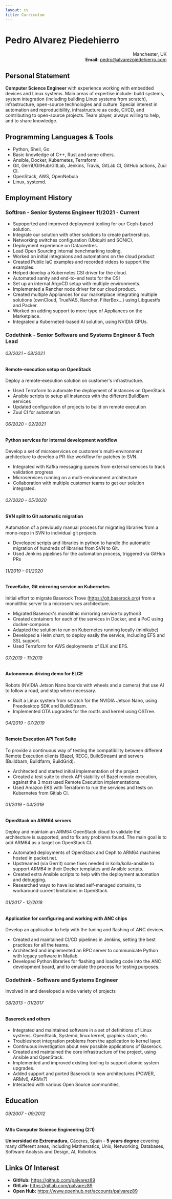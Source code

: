 ```yaml
---
layout: cv
title: Curriculum
---
```


# Pedro Alvarez Piedehierro

<p style="text-align: right;">
    Manchester, UK<br>
    <strong>Email:</strong> <a href="mailto:pedro@alvarezpiedehierro.com">pedro@alvarezpiedehierro.com</a> <br>
</p>


## Personal Statement

**Computer Science Engineer** with experience working with embedded devices and
Linux systems. Main areas of expertise include: build systems, system
integration (including building Linux systems from scratch), infrastructure,
open-source technologies and culture. Special interest in automation and
reproducibility, infrastructure as code, CI/CD, and contributing to open-source
projects. Team player, always willing to help, and to share knowledge.

## Programming Languages & Tools

* Python, Shell, Go
* Basic knowledge of C++, Rust and some others.
* Ansible, Docker, Kubernetes, Terraform.
* Git, Gerrit/GitHub/GitLab, Jenkins, Travis, GitLab CI, GitHub actions, Zuul CI.
* OpenStack, AWS, OpenNebula
* Linux, systemd.


## Employment History

### **SoftIron** - Senior Systems Engineer 11/2021 - Current

- Supoported and improved deployment tooling for our Ceph-based solution.
- Integrate our solution with other solutions to create partnerships.
- Networking switches configuration (Ubiquiti and SONiC).
- Deployment experience on Datacentres.
- Lead Open Sourcing internal benchmarking tooling.
- Worked on initial integraions and automations on the cloud product
- Created Public IaC examples and recorded videos to support the examples.
- Helped develop a Kubernetes CSI driver for the cloud.
- Automated sanity and end-to-end tests for the CSI
- Set up an internal ArgoCD setup with multiple environments.
- Implemented a Rancher node driver for our cloud product.
- Created multiple Appliances for our marketplace integrating multiple
  solutions (ownCloud, TrueNAS, Rancher, FilterBox...) using Libguestfs
  and Packer.
- Worked on adding support to more type of Appliances on the Marketplace.
- Integrated a Kuberneted-based AI solution, using NVIDIA GPUs.

### **Codethink** - Senior Software and Systems Engineer & Tech Lead

###### 03/2021 – 08/2021
#### Remote-execution setup on OpenStack

Deploy a remote-execution solution on customer's infrastructure.
- Used Terraform to automate the deployment of instances on OpenStack
- Ansible scripts to setup all instances with the different BuildBarn services
- Updated configuration of projects to build on remote execution
- Zuul CI for automation


###### 06/2020 – 02/2021
#### Python services for internal development workflow

Develop a set of microservices on customer's multi-environment
architecture to develop a PR-like workflow for patches to SVN.
- Integrated with Kafka messaging queues from external services
  to track validation progress
- Microservices running on a multi-environment architecture
- Collaboration with multiple customer teams to get our solution
  integrated.

###### 02/2020 – 05/2020
#### SVN split to Git automatic migration

Automation of a previously manual process for migrating libraries
from a mono-repo in SVN to individual git projects.

- Developed scripts and libraries in python to handle the automatic
  migration of hundreds of libraries from SVN to Git.
- Used Jenkins pipelines for the automation process, triggered via
  GitHub PRs

###### 11/2019 – 01/2020
#### TroveKube, Git mirroring service on Kubernetes

Initial effort to migrate Baserock Trove (<https://git.baserock.org>) from a
monolithic server to a microservices architecture.

- Migrated Baserock's monolithic mirroring service to python3
- Created containers for each of the services in Docker, and a PoC using
  docker-compose.
- Adapted the solution to run on Kubernetes running locally (minikube)
- Developed a Helm chart, to deploy easily the service, including EFS and SSL
  support.
- Used Terraform for AWS deployments of ELK and EFS.


###### 07/2019 - 11/2019
#### Autonomous driving demo for ELCE

Robots (NVIDIA Jetson Nano boards with wheels and a camera) that use AI to
follow a road, and stop when necessary.

- Built a Linux system from scratch for the NVIDIA Jetson Nano, using
  Freedesktop SDK and BuildStream.
- Implemented OTA upgrades for the rootfs and kernel using OSTree.


###### 04/2019 - 07/2019
#### Remote Execution API Test Suite

To provide a continuous way of testing the compatibility between different
Remote Execution clients (Bazel, RECC, BuildStream) and servers (Buildbarn,
Buildfarm, BuildGrid).

- Architected and started initial implementation of the project.
- Created a test suite to check API stability of Bazel remote execution,
  against the 3 most used Remote Execution implementations.
- Used Amazon EKS with Terraform to run the services and tests on
  Kubernetes from Gitlab CI.


###### 01/2019 - 04/2019
#### OpenStack on ARM64 servers

Deploy and maintain an ARM64 OpenStack cloud to validate the architecture
is supported, and to fix any problems found. The main goal is to add ARM64
as a target on OpenStack CI.

- Automated deployments of OpenStack and Ceph to ARM64 machines hosted in
  packet.net.
- Upstreamed (via Gerrit) some fixes needed in kolla/kolla-ansible to support
  ARM64 in their Docker templates and Ansible scripts.
- Created extra Ansible scripts to help with the deployment automation and
  debugging.
- Researched ways to have isolated self-managed domains, to workaround current
  limitations in OpenStack.


###### 01/2017 - 12/2018
#### Application for configuring and working with ANC chips

Develop an application to help with the tuning and flashing of ANC devices.

- Created and maintained CI/CD pipelines in Jenkins, setting the best practices
  for all the teams.
- Architected and implemented an RPC server to communicate Python with legacy
  software in Matlab.
- Developed Python libraries for flashing and loading code into the ANC
  development board, and to emulate the process for testing purposes.


### **Codethink** - Software and Systems Engineer

Involved in and developed a wide variety of projects

###### 08/2013 - 01/2017
#### Baserock and others

- Integrated and maintained software in a set of definitions of Linux systems.
  OpenStack, Systemd, linux kernel, graphics stack, etc.
- Troubleshoot integration problems from the application to kernel layer.
- Continuous investigation about new possible applications of Baserock.
- Created and maintained the core infrastructure of the project, using Ansible
  and OpenStack.
- Implemented and improved existing tooling to support atomic system upgrades.
- Added support and ported Baserock to new architectures (POWER, ARMv6, ARMv7)
- Interacted with various Open Source communities,


## Education

###### 09/2007 - 09/2012
#### MSc Computer Science Engineering (2:1)

**Universidad de Extremadura**, Cáceres, Spain - **5 years degree** covering
many different areas, including Mathematics, Unix, Networking, Databases,
Software Analysis and Design, AI, Robotics.


## Links Of Interest

- **GitHub:** <https://github.com/palvarez89>
- **GitLab:** <https://gitlab.com/palvarez89>
- **Open Hub:** <https://www.openhub.net/accounts/palvarez89>
